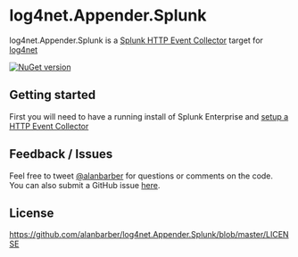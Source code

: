 log4net.Appender.Splunk
===================

log4net.Appender.Splunk is a [Splunk HTTP Event Collector](http://dev.splunk.com/view/event-collector/SP-CAAAE7F) target for [log4net](https://logging.apache.org/log4net/)

[![NuGet version](https://badge.fury.io/nu/log4net.Appender.Splunk.svg)](https://badge.fury.io/nu/log4net.Appender.Splunk)

## Getting started

First you will need to have a running install of Splunk Enterprise and [setup a HTTP Event Collector](http://docs.splunk.com/Documentation/Splunk/latest/Data/UsetheHTTPEventCollector)



## Feedback / Issues

Feel free to tweet [@alanbarber](http://twitter.com/alanbarber) for questions or comments on the code.  
You can also submit a GitHub issue [here](https://github.com/alanbarber/NLog.Targets.Splunk/issues).

## License

https://github.com/alanbarber/log4net.Appender.Splunk/blob/master/LICENSE
